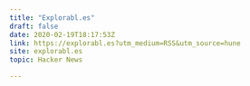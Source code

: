 ```yaml
---
title: "Explorabl.es"
draft: false
date: 2020-02-19T18:17:53Z
link: https://explorabl.es?utm_medium=RSS&utm_source=hune
site: explorabl.es
topic: Hacker News  

---
```

